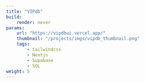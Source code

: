 ```yaml
---
title: "VIPdb"
build:
    render: never
params:
    url: "https://vipdbui.vercel.app/"
    thumbnail: "/projects/imgs/vipdb_thumbnail.png"
    tags:
        - tailwindcss
        - Nextjs
        - Supabase
        - SQL
weight: 5
---
```


